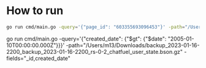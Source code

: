 # How to run

```bash
go run cmd/main.go -query='{"page_id": "603355693096453"}' -path="/Users/m13/Downloads/backup_2023-01-16-2200_backup_2023-01-16-2200_rs-0-2_chatfuel_user_state.bson.gz" -fields="_id,page_id,variables,fb_user_info_revised_date,ig_user_info_changed_date,created_date"
```


go run cmd/main.go -query='{"created_date": {"$gt": {"$date": "2005-01-10T00:00:00.000Z"}}}' -path="/Users/m13/Downloads/backup_2023-01-16-2200_backup_2023-01-16-2200_rs-0-2_chatfuel_user_state.bson.gz" -fields="_id,created_date"